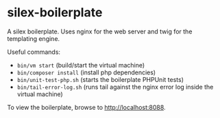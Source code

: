 silex-boilerplate
=========

A silex boilerplate. Uses nginx for the web server and twig for the templating engine.

Useful commands:

* `bin/vm start` (build/start the virtual machine)
* `bin/composer install` (install php dependencies)
* `bin/unit-test-php.sh` (starts the boilerplate PHPUnit tests)
* `bin/tail-error-log.sh` (runs tail against the nginx error log inside the virtual machine)

To view the boilerplate, browse to [http://localhost:8088](http://localhost:8088).
